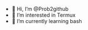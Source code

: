 - 👋 Hi, I’m @Prob2github
- 👀 I’m interested in Termux
- 🌱 I’m currently learning bash

<!---
Prob2github/Prob2github is a ✨ special ✨ repository because its `README.md` (this file) appears on your GitHub profile.
You can click the Preview link to take a look at your changes.
--->
